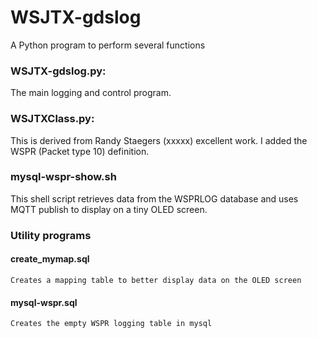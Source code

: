 # WSJTX-gdslog
A Python program to perform several functions

### WSJTX-gdslog.py:
   The main logging and control program.
   
### WSJTXClass.py:
   This is derived from Randy Staegers (xxxxx) excellent work.  I added the WSPR (Packet type 10) definition.

### mysql-wspr-show.sh
   This shell script retrieves data from the WSPRLOG database and uses MQTT publish to display on a tiny OLED screen.

### Utility programs
#### create_mymap.sql
    Creates a mapping table to better display data on the OLED screen
#### mysql-wspr.sql
    Creates the empty WSPR logging table in mysql
####     
